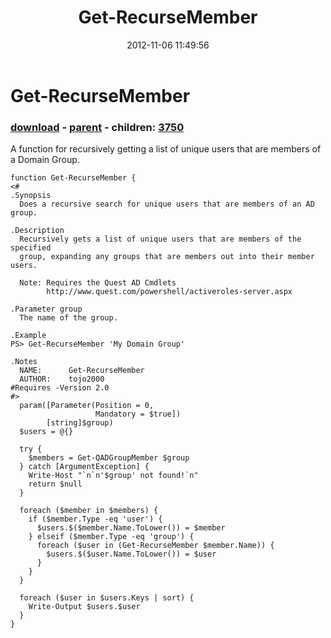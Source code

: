 ﻿---
pid:            3749
poster:         z3r0c00l12
title:          Get-RecurseMember
date:           2012-11-06 11:49:56
format:         posh
parent:         1077
parent:         1077
children:       3750
---

# Get-RecurseMember

### [download](3749.ps1) - [parent](1077.md) - children: [3750](3750.md)

A function for recursively getting a list of unique users that are members of a Domain Group.

```posh
function Get-RecurseMember {
<#
.Synopsis
  Does a recursive search for unique users that are members of an AD group.

.Description
  Recursively gets a list of unique users that are members of the specified 
  group, expanding any groups that are members out into their member users.

  Note: Requires the Quest AD Cmdlets
        http://www.quest.com/powershell/activeroles-server.aspx

.Parameter group
  The name of the group.

.Example
PS> Get-RecurseMember 'My Domain Group'

.Notes
  NAME:      Get-RecurseMember
  AUTHOR:    tojo2000
#Requires -Version 2.0
#>
  param([Parameter(Position = 0,
                   Mandatory = $true])
        [string]$group)
  $users = @{}
  
  try {
    $members = Get-QADGroupMember $group
  } catch [ArgumentException] {
    Write-Host "`n`n'$group' not found!`n"
    return $null
  }
  
  foreach ($member in $members) {
    if ($member.Type -eq 'user') {
      $users.$($member.Name.ToLower()) = $member
    } elseif ($member.Type -eq 'group') {
      foreach ($user in (Get-RecurseMember $member.Name)) {
        $users.$($user.Name.ToLower()) = $user
      }
    }
  }
  
  foreach ($user in $users.Keys | sort) {
    Write-Output $users.$user
  }
}
```
